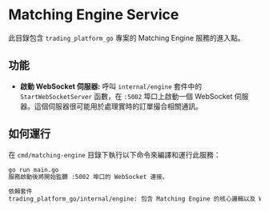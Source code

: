 # Matching Engine Service

此目錄包含 `trading_platform_go` 專案的 Matching Engine 服務的進入點。

## 功能

* **啟動 WebSocket 伺服器:** 呼叫 `internal/engine` 套件中的 `StartWebSocketServer` 函數，在 `:5002` 埠口上啟動一個 WebSocket 伺服器。這個伺服器很可能用於處理實時的訂單撮合相關通訊。

## 如何運行

在 `cmd/matching-engine` 目錄下執行以下命令來編譯和運行此服務：

```bash
go run main.go
服務啟動後將開始監聽 :5002 埠口的 WebSocket 連接。

依賴套件
trading_platform_go/internal/engine: 包含 Matching Engine 的核心邏輯以及 WebSocket 伺服器的實現。